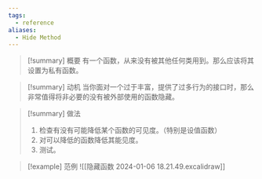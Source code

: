 ```yaml
---
tags:
  - reference
aliases:
  - Hide Method
---
```

> [!summary] 概要
> 有一个函数，从来没有被其他任何类用到。那么应该将其设置为私有函数。

> [!summary] 动机
> 当你面对一个过于丰富，提供了过多行为的接口时，那么非常值得将非必要的没有被外部使用的函数隐藏。

> [!summary] 做法
> 1. 检查有没有可能降低某个函数的可见度。（特别是设值函数）
> 2. 对可以降低的函数降低其能见度。
> 3. 测试。

> [!example] 范例
> ![[隐藏函数 2024-01-06 18.21.49.excalidraw]]